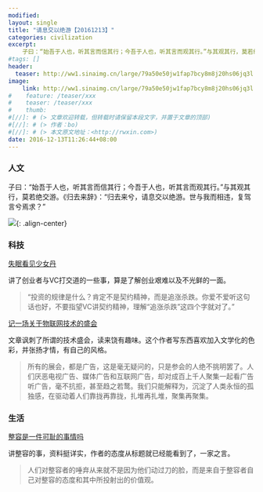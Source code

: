 ```yaml
---
modified:
layout: single
title: "请息交以绝游【20161213】"
categories: civilization
excerpt:
    子曰：“始吾于人也，听其言而信其行；今吾于人也，听其言而观其行。”与其观其行，莫若绝交游。《归去来辞》：“归去来兮，请息交以绝游。世与我而相违，复驾言兮焉求？”
#tags: []
header:
  teaser: http://ww1.sinaimg.cn/large/79a50e50jw1fap7bcy8m8j20hs06jq3l.jpg
image:
    link: http://ww1.sinaimg.cn/large/79a50e50jw1fap7bcy8m8j20hs06jq3l.jpg 
#    feature: /teaser/xxx
#    teaser: /teaser/xxx
#    thumb:
#[//]: # (> 文章欢迎转载，但转载时请保留本段文字，并置于文章的顶部)
#[//]: # (> 作者：bo)
#[//]: # (> 本文原文地址：<http://rwxin.com>)
date: 2016-12-13T11:26:44+08:00
---
```




### 人文

子曰：“始吾于人也，听其言而信其行；今吾于人也，听其言而观其行。”与其观其行，莫若绝交游。《归去来辞》：“归去来兮，请息交以绝游。世与我而相违，复驾言兮焉求？”

![](http://ww1.sinaimg.cn/large/79a50e50jw1fap7bcy8m8j20hs06jq3l.jpg){: .align-center}

### 科技

[失眠看见少女丹](http://www.jianshu.com/p/1df5bfd33f76)

讲了创业者与VC打交道的一些事，算是了解创业艰难以及不光鲜的一面。

>“投资的规律是什么？肯定不是契约精神，而是追涨杀跌。你爱不爱听这句话也好，不要指望VC讲契约精神，理解“追涨杀跌”这四个字就对了。”

[记一场关于物联网技术的盛会](http://www.jianshu.com/p/6c9436a92bf5)

文章讽刺了所谓的技术盛会，读来饶有趣味。这个作者写东西喜欢加入文学化的色彩，并张扬才情，有自己的风格。

>所有的展会，都是广告，这是毫无疑问的，只是参会的人绝不挑明罢了。人们厌恶电视广告、媒体广告和互联网广告，却对成百上千人聚集一起看广告听广告，毫不抗拒，甚至趋之若鹜。我们只能解释为，沉淀了人类永恒的孤独感，在驱动着人们靠拢再靠拢，扎堆再扎堆，聚集再聚集。

### 生活

[整容是一件可耻的事情吗](http://mp.weixin.qq.com/s?__biz=MjM5NTE0ODc2Nw==&mid=2650426457&idx=1&sn=3a467be32ac2bedb74cad8b310426b12&chksm=bef20ae9898583ff5b2684c7f8f9ed5be460e912677dc4f489dd66845fc939f5d257159e123a&scene=0#rd)

讲整容的事，资料挺详实，作者的态度从标题就已经能看到了，一家之言。

>人们对整容者的唾弃从来就不是因为他们动过刀的脸，而是来自于整容者自己对整容的态度和其中所投射出的价值观。

